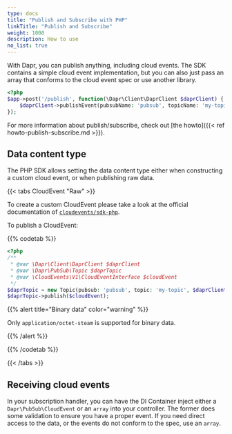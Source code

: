 ```yaml
---
type: docs
title: "Publish and Subscribe with PHP"
linkTitle: "Publish and Subscribe"
weight: 1000
description: How to use
no_list: true
---
```


With Dapr, you can publish anything, including cloud events. The SDK contains a simple cloud event implementation, but
you can also just pass an array that conforms to the cloud event spec or use another library.

```php
<?php
$app->post('/publish', function(\Dapr\Client\DaprClient $daprClient) {
    $daprClient->publishEvent(pubsubName: 'pubsub', topicName: 'my-topic', data: ['something' => 'happened']);
});
```

For more information about publish/subscribe, check out [the howto]({{< ref howto-publish-subscribe.md >}}).

## Data content type

The PHP SDK allows setting the data content type either when constructing a custom cloud event, or when publishing raw data.

{{< tabs CloudEvent "Raw" >}}

To create a custom CloudEvent please take a look at the official documentation of [`cloudevents/sdk-php`](https://github.com/cloudevents/sdk-php/blob/602cd26557e5522060531b3103450b34b678be1c/README.md).

To publish a CloudEvent:

{{% codetab %}}

```php
<?php
/**
 * @var \Dapr\Client\DaprClient $daprClient
 * @var \Dapr\PubSub\Topic $daprTopic
 * @var \CloudEvents\V1\CloudEventInterface $cloudEvent
 */
$daprTopic = new Topic(pubsub: 'pubsub', topic: 'my-topic', $daprClient);
$daprTopic->publish($cloudEvent);
```

{{% alert title="Binary data" color="warning" %}}

Only `application/octet-steam` is supported for binary data.

{{% /alert %}}

{{% /codetab %}}

{{< /tabs >}}

## Receiving cloud events

In your subscription handler, you can have the DI Container inject either a `Dapr\PubSub\CloudEvent` or an `array` into
your controller. The former does some validation to ensure you have a proper event. If you need direct access to the 
data, or the events do not conform to the spec, use an `array`.
